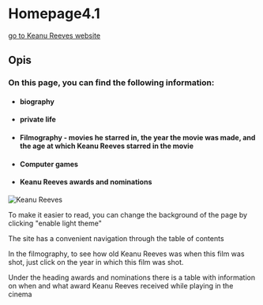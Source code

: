 # Homepage4.1
[go to Keanu Reeves website]

## Opis
### On this page, you can find the following information:

- #### biography
- #### private life
- #### Filmography - movies he starred in, the year the movie was made, and the age at which Keanu Reeves starred in the movie
- #### Computer games
- #### Keanu Reeves awards and nominations
![Keanu Reeves](https://github.com/1288812/Homepage4.1/blob/main/image/Reuni%C3%A3o_com_o_ator_norte-americano_Keanu_Reeves_(46806576944)_(cropped).jpg?raw=true)

To make it easier to read, you can change the background of the page by clicking "enable light theme"

The site has a convenient navigation through the table of contents

In the filmography, to see how old Keanu Reeves was when this film was shot, just click on the year in which this film was shot.

Under the heading awards and nominations there is a table with information on when and what award Keanu Reeves received while playing in the cinema












[go to Keanu Reeves website]: <https://1288812.github.io/Homepage4.1/>

